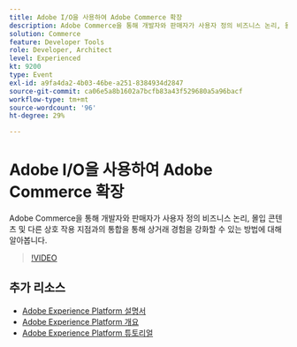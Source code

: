 ```yaml
---
title: Adobe I/O을 사용하여 Adobe Commerce 확장
description: Adobe Commerce을 통해 개발자와 판매자가 사용자 정의 비즈니스 논리, 몰입 콘텐츠 및 다른 상호 작용 지점과의 통합을 통해 상거래 경험을 강화할 수 있는 방법에 대해 알아봅니다.
solution: Commerce
feature: Developer Tools
role: Developer, Architect
level: Experienced
kt: 9200
type: Event
exl-id: a9fa4da2-4b03-46be-a251-8384934d2847
source-git-commit: ca06e5a8b1602a7bcfb83a43f529680a5a96bacf
workflow-type: tm+mt
source-wordcount: '96'
ht-degree: 29%

---
```


# Adobe I/O을 사용하여 Adobe Commerce 확장

Adobe Commerce을 통해 개발자와 판매자가 사용자 정의 비즈니스 논리, 몰입 콘텐츠 및 다른 상호 작용 지점과의 통합을 통해 상거래 경험을 강화할 수 있는 방법에 대해 알아봅니다.

>[!VIDEO](https://video.tv.adobe.com/v/337727/?quality=12&learn=on&hidetitle=true)

## 추가 리소스

- [Adobe Experience Platform 설명서](https://experienceleague.adobe.com/docs/experience-platform.html)
- [Adobe Experience Platform 개요](https://experienceleague.adobe.com/docs/experience-platform/landing/home.html?lang=ko)
- [Adobe Experience Platform 튜토리얼](https://experienceleague.adobe.com/docs/platform-learn/tutorials/overview.html?lang=en)
